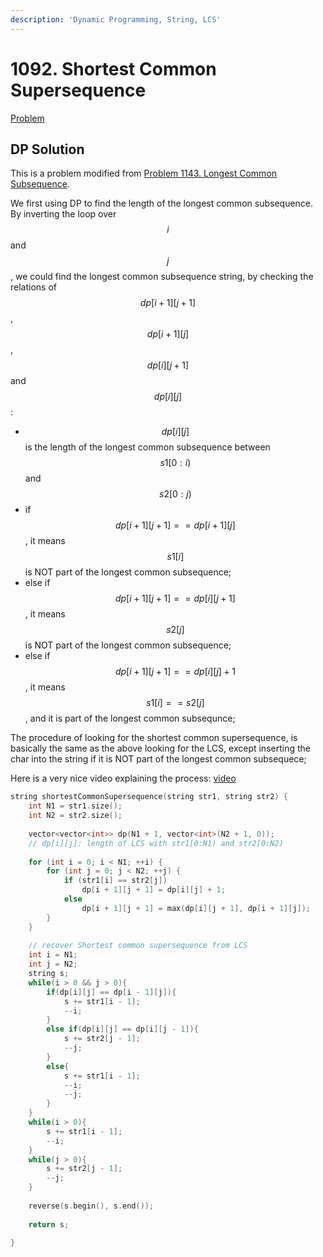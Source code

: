 ```yaml
---
description: 'Dynamic Programming, String, LCS'
---
```


# 1092. Shortest Common Supersequence

[Problem](https://leetcode.com/problems/shortest-common-supersequence/) 

## DP Solution

This is a problem modified from [Problem 1143. Longest Common Subsequence](https://leetcode.com/problems/longest-common-subsequence/).

We first using DP to find the length of the longest common subsequence. By inverting the loop over $$i$$ and $$j$$, we could find the longest common subsequence string, by checking the relations of $$dp[i+1][j+1]$$, $$dp[i+1][j]$$, $$dp[i][j+1]$$ and $$dp[i][j]$$:

- $$dp[i][j]$$ is the length of the longest common subsequence between $$s1[0:i)$$ and $$s2[0:j)$$
- if $$dp[i+1][j+1]==dp[i+1][j]$$, it means $$s1[i]$$ is NOT part of the longest common subsequence;
- else if $$dp[i+1][j+1]==dp[i][j+1]$$, it means $$s2[j]$$ is NOT part of the longest common subsequence;
- else if $$dp[i+1][j+1]==dp[i][j]+1$$, it means $$s1[i]==s2[j]$$, and it is part of the longest common subsequnce;

The procedure of looking for the shortest common supersequence, is basically the same as the above looking for the LCS, except inserting the char into the string if it is NOT part of the longest common subsequece; 

Here is a very nice video explaining the process: [video](https://youtu.be/sSno9rV8Rhg?t=1328)

```cpp
string shortestCommonSupersequence(string str1, string str2) {
    int N1 = str1.size();
    int N2 = str2.size();
    
    vector<vector<int>> dp(N1 + 1, vector<int>(N2 + 1, 0));
    // dp[i][j]: length of LCS with str1[0:N1) and str2[0:N2)
    
    for (int i = 0; i < N1; ++i) {
        for (int j = 0; j < N2; ++j) {
            if (str1[i] == str2[j])
                dp[i + 1][j + 1] = dp[i][j] + 1;
            else
                dp[i + 1][j + 1] = max(dp[i][j + 1], dp[i + 1][j]);
        }
    }
    
    // recover Shortest common supersequence from LCS
    int i = N1;
    int j = N2;
    string s;
    while(i > 0 && j > 0){
        if(dp[i][j] == dp[i - 1][j]){
            s += str1[i - 1];
            --i;
        }
        else if(dp[i][j] == dp[i][j - 1]){
            s += str2[j - 1];
            --j;
        }
        else{
            s += str1[i - 1];
            --i;
            --j;
        }
    }
    while(i > 0){
        s += str1[i - 1];
        --i;
    }
    while(j > 0){
        s += str2[j - 1];
        --j;
    }
    
    reverse(s.begin(), s.end());
    
    return s;
    
}
```
